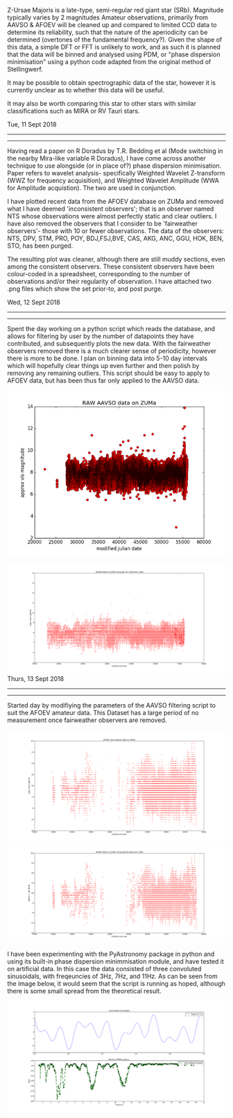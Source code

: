 Z-Ursae Majoris is a late-type, semi-regular red giant star (SRb). Magnitude typically varies by 2 magnitudes
Amateur observations, primarily from AAVSO & AFOEV will be cleaned up and compared to limited CCD data to determine
its reliability, such that the nature of the aperiodicity can be determined (overtones of the fundamental frequency?).
Given the shape of this data, a simple DFT or FFT is unlikely to work, and as such it is planned that the data will
be binned and analysed using PDM, or "phase dispersion minimisation" using a python code
adapted from the original method of Stellingwerf.

It may be possible to obtain spectrographic data of the star, however it is currently unclear as to whether this 
data will be useful.

It may also be worth comparing this star to other stars with similar classifications such as MIRA or RV Tauri stars.

Tue, 11 Sept 2018

____________________________________________________________________________________
____________________________________________________________________________________

Having read a paper on R Doradus by T.R. Bedding et al (Mode switching in the nearby Mira-like variable R Doradus), I have come across another technique to use alongside (or in place of?) phase dispersion minimisation. Paper refers to wavelet analysis- specifically
Weighted Wavelet Z-transform (WWZ for frequency acquisition), and Weighted Wavelet Amplitude (WWA for Amplitude acquistion). The two are used in conjunction.

I have plotted recent data from the AFOEV database on ZUMa and removed what I have deemed 'inconsistent observers'; that is an observer named NTS whose observations were almost perfectly static and clear outliers. I have also removed the observers that I consider to be 'fairweather observers'- those with 10 or fewer observations. The data of the observers: NTS, DPV, STM, PRO, POY, BDJ,FSJ,BVE, CAS, AKG, ANC, GGU, HOK, BEN, STO, has been purged.

The resulting plot was cleaner, although there are still muddy sections, even among the consistent observers. These
consistent observers have been colour-coded in a spreadsheet, corresponding to the number of observations and/or their
regularity of observation. I have attached two .png files which show the set prior-to, and post purge.

Wed, 12 Sept 2018

_____________________________________________________________________________________
_____________________________________________________________________________________

Spent the day working on a python script which reads the database, and allows for filtering by user by the number
of datapoints they have contributed, and subsequently plots the new data. With the fairweather observers removed
there is a much clearer sense of periodicity, however there is more to be done. I plan on binning data into 5-10
day intervals which will hopefully clear things up even further and then polish by removing any remaining outliers.
This script should be easy to apply to AFOEV data, but has been thus far only applied to the AAVSO data.

![alt text](https://github.com/cumminj1/ZUMA/blob/master/AAVSO_raw.png)

![alt text](https://github.com/cumminj1/ZUMA/blob/master/AAVSO_TOP_USERS.png)
Thurs, 13 Sept 2018
 
____________________________________________________________________________________
____________________________________________________________________________________
Started day by modifiying the parameters of the AAVSO filtering script to suit the AFOEV amateur
data. This Dataset has a large period of no measurement once fairweather observers are removed.

![alt text](https://github.com/cumminj1/ZUMA/blob/master/AFOEV_raw.png)
![alt text](https://github.com/cumminj1/ZUMA/blob/master/AFOEV_fairweather_removed.png)

I have been experimenting with the PyAstronomy package in python and using its built-in
phase dispersion minimmisation module, and have tested it on artificial data. In this case 
the data consisted of three convoluted sinusoidals, with freqeuncies of 3Hz, 7Hz, and 11Hz.
As can be seen from the image below, it would seem that the script is running as hoped, although
there is some small spread from the theoretical result.

![alt text](https://github.com/cumminj1/ZUMA/blob/master/pdm_3_7_11.png)
